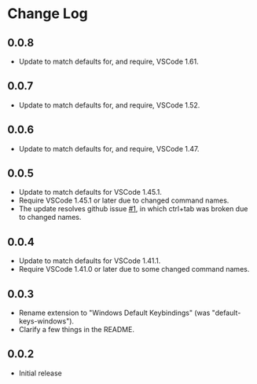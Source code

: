 # Change Log

## 0.0.8

- Update to match defaults for, and require, VSCode 1.61.

## 0.0.7

- Update to match defaults for, and require, VSCode 1.52.

## 0.0.6

- Update to match defaults for, and require, VSCode 1.47.

## 0.0.5

- Update to match defaults for VSCode 1.45.1.
- Require VSCode 1.45.1 or later due to changed command names.
- The update resolves github issue [#1](https://github.com/smcpeak/vscode-default-keys-windows/issues/1), in which ctrl+tab was broken due
  to changed names.

## 0.0.4

- Update to match defaults for VSCode 1.41.1.
- Require VSCode 1.41.0 or later due to some changed command names.

## 0.0.3

- Rename extension to "Windows Default Keybindings"
  (was "default-keys-windows").
- Clarify a few things in the README.

## 0.0.2

- Initial release
